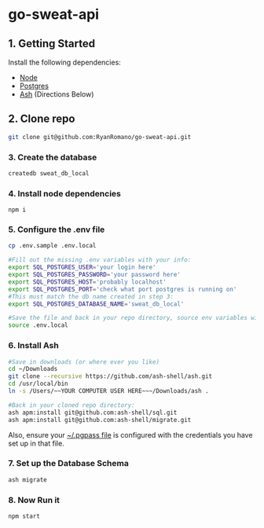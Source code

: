 # go-sweat-api

## 1. Getting Started
Install the following dependencies:
- [Node](https://nodejs.org/en/)
- [Postgres](https://postgresapp.com/)
- [Ash](https://github.com/ash-shell/ash) (Directions Below)

## 2. Clone repo
```sh
git clone git@github.com:RyanRomano/go-sweat-api.git
```

### 3. Create the database
```sh
createdb sweat_db_local
```

### 4. Install node dependencies
```
npm i
```

### 5. Configure the .env file
```sh
cp .env.sample .env.local

#Fill out the missing .env variables with your info:
export SQL_POSTGRES_USER='your login here'
export SQL_POSTGRES_PASSWORD='your password here'
export SQL_POSTGRES_HOST='probably localhost'
export SQL_POSTGRES_PORT='check what port postgres is running on'
#This must match the db name created in step 3:
export SQL_POSTGRES_DATABASE_NAME='sweat_db_local'

#Save the file and back in your repo directory, source env variables with:
source .env.local 
```

### 6. Install Ash
```sh
#Save in downloads (or where ever you like)
cd ~/Downloads
git clone --recursive https://github.com/ash-shell/ash.git
cd /usr/local/bin
ln -s /Users/~~YOUR COMPUTER USER HERE~~~/Downloads/ash .

#Back in your cloned repo directory:
ash apm:install git@github.com:ash-shell/sql.git
ash apm:install git@github.com:ash-shell/migrate.git
```

Also, ensure your [~/.pgpass file](https://www.postgresql.org/docs/9.3/libpq-pgpass.html) is configured with the credentials you have set up in that file.

### 7. Set up the Database Schema
```sh
ash migrate
```

### 8. Now Run it
```
npm start
```
